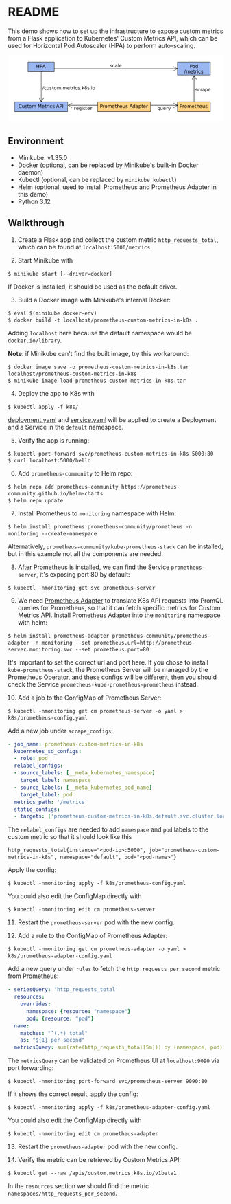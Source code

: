 # README

This demo shows how to set up the infrastructure to expose custom metrics from a Flask application to Kubernetes' Custom Metrics API, which can be used for Horizontal Pod Autoscaler (HPA) to perform auto-scaling.

![](https://github.com/YuKitAs/prometheus-custom-metrics-in-k8s/blob/main/img/components.png)

## Environment

* Minikube: v1.35.0
* Docker (optional, can be replaced by Minikube's built-in Docker daemon)
* Kubectl (optional, can be replaced by `minikube kubectl`)
* Helm (optional, used to install Prometheus and Prometheus Adapter in this demo)
* Python 3.12

## Walkthrough

1. Create a Flask app and collect the custom metric `http_requests_total`, which can be found at `localhost:5000/metrics`.


2. Start Minikube with
```console
$ minikube start [--driver=docker]
```

If Docker is installed, it should be used as the default driver.


3. Build a Docker image with Minikube's internal Docker:
```console
$ eval $(minikube docker-env)
$ docker build -t localhost/prometheus-custom-metrics-in-k8s .
```

Adding `localhost` here because the default namespace would be `docker.io/library`.

**Note**: if Minikube can't find the built image, try this workaround:
```console
$ docker image save -o prometheus-custom-metrics-in-k8s.tar localhost/prometheus-custom-metrics-in-k8s
$ minikube image load prometheus-custom-metrics-in-k8s.tar
```


4. Deploy the app to K8s with
```console
$ kubectl apply -f k8s/
```

[deployment.yaml](https://github.com/YuKitAs/prometheus-custom-metrics-in-k8s/blob/main/k8s/deployment.yaml) and [service.yaml](https://github.com/YuKitAs/prometheus-custom-metrics-in-k8s/blob/main/k8s/service.yaml) will be applied to create a Deployment and a Service in the `default` namespace.


5. Verify the app is running:
```console
$ kubectl port-forward svc/prometheus-custom-metrics-in-k8s 5000:80
$ curl localhost:5000/hello
```


6. Add `prometheus-community` to Helm repo:
```console
$ helm repo add prometheus-community https://prometheus-community.github.io/helm-charts
$ helm repo update
```


7. Install Prometheus to `monitoring` namespace with Helm:
```console
$ helm install prometheus prometheus-community/prometheus -n monitoring --create-namespace
```

Alternatively, `prometheus-community/kube-prometheus-stack` can be installed, but in this example not all the components are needed.


8. After Prometheus is installed, we can find the Service `prometheus-server`, it's exposing port 80 by default:
```console
$ kubectl -nmonitoring get svc prometheus-server
```


9. We need [Prometheus Adapter](https://github.com/kubernetes-sigs/prometheus-adapter) to translate K8s API requests into PromQL queries 
for Prometheus, so that it can fetch specific metrics for Custom Metrics API. Install Prometheus Adapter into the `monitoring` namespace with helm:
```console
$ helm install prometheus-adapter prometheus-community/prometheus-adapter -n monitoring --set prometheus.url=http://prometheus-server.monitoring.svc --set prometheus.port=80
```

It's important to set the correct url and port here. 
If you chose to install `kube-prometheus-stack`, the Prometheus Server will be managed by the Prometheus Operator, and these configs will be different, then you should check the Service `prometheus-kube-prometheus-prometheus` instead.


10. Add a job to the ConfigMap of Prometheus Server:
```console
$ kubectl -nmonitoring get cm prometheus-server -o yaml > k8s/prometheus-config.yaml
```

Add a new job under `scrape_configs`:

```yaml
- job_name: prometheus-custom-metrics-in-k8s
  kubernetes_sd_configs:
  - role: pod
  relabel_configs:
  - source_labels: [__meta_kubernetes_namespace]
    target_label: namespace
  - source_labels: [__meta_kubernetes_pod_name]
    target_label: pod
  metrics_path: '/metrics'
  static_configs:
  - targets: ['prometheus-custom-metrics-in-k8s.default.svc.cluster.local:80']
```

The `relabel_configs` are needed to add `namespace` and `pod` labels to the custom metric so that it should look like this
```
http_requests_total{instance="<pod-ip>:5000", job="prometheus-custom-metrics-in-k8s", namespace="default", pod="<pod-name>"}
```

Apply the config:
```console
$ kubectl -nmonitoring apply -f k8s/prometheus-config.yaml
```

You could also edit the ConfigMap directly with
```console
$ kubectl -nmonitoring edit cm prometheus-server  
```


11. Restart the `prometheus-server` pod with the new config.


12. Add a rule to the ConfigMap of Prometheus Adapter:
```console
$ kubectl -nmonitoring get cm prometheus-adapter -o yaml > k8s/prometheus-adapter-config.yaml
```

Add a new query under `rules` to fetch the `http_requests_per_second` metric from Prometheus:

```yaml
- seriesQuery: 'http_requests_total'
  resources:
    overrides:
      namespace: {resource: "namespace"}
      pod: {resource: "pod"}
  name:
    matches: "^(.*)_total"
    as: "${1}_per_second"
  metricsQuery: sum(rate(http_requests_total[5m])) by (namespace, pod)
```

The `metricsQuery` can be validated on Prometheus UI at `localhost:9090` via port forwarding:

```
$ kubectl -nmonitoring port-forward svc/prometheus-server 9090:80
```

If it shows the correct result, apply the config:
```console
$ kubectl -nmonitoring apply -f k8s/prometheus-adapter-config.yaml
```

You could also edit the ConfigMap directly with
```console
$ kubectl -nmonitoring edit cm prometheus-adapter  
```


13. Restart the `prometheus-adapter` pod with the new config.


14. Verify the metric can be retrieved by Custom Metrics API:
```console
$ kubectl get --raw /apis/custom.metrics.k8s.io/v1beta1
```

In the `resources` section we should find the metric `namespaces/http_requests_per_second`.